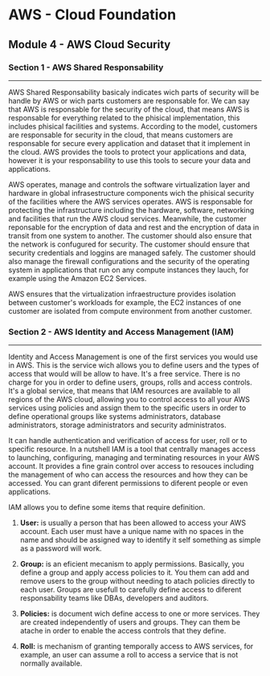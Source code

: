 # AWS - Cloud Foundation

## Module 4 - AWS Cloud Security

### Section 1 - AWS Shared Responsability

---
AWS Shared Responsability basicaly indicates wich parts of security will be handle by AWS or wich parts customers are responsable for. We can say that AWS is responsable for the security of the cloud, that means AWS is responsable for everything related to the phisical implementation, this includes phisical facilities and systems. According to the model, customers are responsable for security in the cloud, that means customers are responsable for secure every application and dataset that it implement in the cloud. AWS provides the tools to protect your applications and data, however it is your responsability to use this tools to secure your data and applications. 

AWS operates, manage and controls the software virtualization layer and hardware in global infrasestructure components wich the phisical security of the facilities where the AWS services operates. AWS is responsable for protecting the infrastructure including the hardware, software, networking and facilities that run the AWS cloud services. Meanwhile, the customer reponsable for the encryption of data and rest and the encryption of data in transit from one system to another. The customer should also ensure that the network is confugured for security. The customer should ensure that security credentials and loggins are managed safely. The customer should also manage the firewall configurations and the security of the operating system in applications that run on any compute instances they lauch, for example using the Amazon EC2 Services.

AWS ensures that the virtualization infraestructure provides isolation between customer's workloads for example, the EC2 instances of one customer are isolated from compute environment from another customer.

### Section 2 - AWS Identity and Access Management (IAM)

---

Identity and Access Management is one of the first services you would use in AWS. This is the service wich allows you to define users and the types of access that would will be allow to have. It's a free service. There is no charge for you in order to define users, groups, rolls and access controls. It's a global service, that means that IAM resources are available to all regions of the AWS cloud, allowing you to control access to all your AWS services using policies and assign them to the specific users in order to define operational groups like systems administrators, database administrators, storage administrators and security administratos. 

It can handle authentication and verification of access for user, roll or to specific resource. In a nutshell IAM is a tool that centrally manages access to launching, configuring, managing and terminating resources in your AWS account. It provides a fine grain control over access to resouces including the management of who can access the resources and how they can be accessed. You can grant diferent permissions to diferent people or even applications.

IAM allows you to define some items that require definition. 

1. **User:** is usually a person that has been allowed to access your AWS account. Each user must have a unique name with no spaces in the name and should be assigned way to identify it self something as simple as a password will work. 

2. **Group:** is an eficient mecanism to apply permissions. Basically, you define a group and apply access policies to it. You them can add and remove users to the group without needing to atach policies directly to each user. Groups are usefull to carefully define access to diferent responsability teams like DBAs, developers and auditors.

3. **Policies:** is document wich define access to one or more services. They are created independently of users and groups. They can them be atache in order to enable the access controls that they define.

4. **Roll:** is mechanism of granting temporally access to AWS services, for example, an user can assume a roll to access a service that is not normally available. 